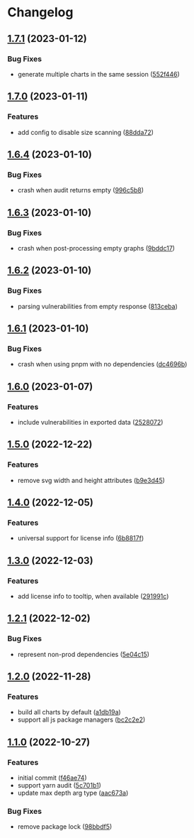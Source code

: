 # Changelog

## [1.7.1](https://github.com/sandworm-hq/sinkchart/compare/sinkchart-v1.7.0...sinkchart-v1.7.1) (2023-01-12)


### Bug Fixes

* generate multiple charts in the same session ([552f446](https://github.com/sandworm-hq/sinkchart/commit/552f446fd6c70217b8c53acffa0d99526727bd0e))

## [1.7.0](https://github.com/sandworm-hq/sinkchart/compare/sinkchart-v1.6.4...sinkchart-v1.7.0) (2023-01-11)


### Features

* add config to disable size scanning ([88dda72](https://github.com/sandworm-hq/sinkchart/commit/88dda724d6296ca6c7ca9aed49389750bd3f751d))

## [1.6.4](https://github.com/sandworm-hq/sinkchart/compare/sinkchart-v1.6.3...sinkchart-v1.6.4) (2023-01-10)


### Bug Fixes

* crash when audit returns empty ([996c5b8](https://github.com/sandworm-hq/sinkchart/commit/996c5b8004deb66f8e8e4965db2ce9e54f33cd64))

## [1.6.3](https://github.com/sandworm-hq/sinkchart/compare/sinkchart-v1.6.2...sinkchart-v1.6.3) (2023-01-10)


### Bug Fixes

* crash when post-processing empty graphs ([9bddc17](https://github.com/sandworm-hq/sinkchart/commit/9bddc170e8678b51a50618bf7481464e91c9361a))

## [1.6.2](https://github.com/sandworm-hq/sinkchart/compare/sinkchart-v1.6.1...sinkchart-v1.6.2) (2023-01-10)


### Bug Fixes

* parsing vulnerabilities from empty response ([813ceba](https://github.com/sandworm-hq/sinkchart/commit/813ceba51c7786e662d73e8c7dd91f20d9905488))

## [1.6.1](https://github.com/sandworm-hq/sinkchart/compare/sinkchart-v1.6.0...sinkchart-v1.6.1) (2023-01-10)


### Bug Fixes

* crash when using pnpm with no dependencies ([dc4696b](https://github.com/sandworm-hq/sinkchart/commit/dc4696bcf9bea203c2b2f71cf1108a04cee6c117))

## [1.6.0](https://github.com/sandworm-hq/sinkchart/compare/sinkchart-v1.5.0...sinkchart-v1.6.0) (2023-01-07)


### Features

* include vulnerabilities in exported data ([2528072](https://github.com/sandworm-hq/sinkchart/commit/2528072c04d329cc9647c305d3f4f1f008e2cf32))

## [1.5.0](https://github.com/sandworm-hq/sinkchart/compare/sinkchart-v1.4.0...sinkchart-v1.5.0) (2022-12-22)


### Features

* remove svg width and height attributes ([b9e3d45](https://github.com/sandworm-hq/sinkchart/commit/b9e3d45020996ed91a8cdc9d81c71d28ca2b91f0))

## [1.4.0](https://github.com/sandworm-hq/sinkchart/compare/sinkchart-v1.3.0...sinkchart-v1.4.0) (2022-12-05)


### Features

* universal support for license info ([6b8817f](https://github.com/sandworm-hq/sinkchart/commit/6b8817f44ba2a0b50bf743aad12b71a21c3b85cd))

## [1.3.0](https://github.com/sandworm-hq/sinkchart/compare/sinkchart-v1.2.1...sinkchart-v1.3.0) (2022-12-03)


### Features

* add license info to tooltip, when available ([291991c](https://github.com/sandworm-hq/sinkchart/commit/291991cb5cfaf0bc4441211a4d5f7df4412d197d))

## [1.2.1](https://github.com/sandworm-hq/sinkchart/compare/sinkchart-v1.2.0...sinkchart-v1.2.1) (2022-12-02)


### Bug Fixes

* represent non-prod dependencies ([5e04c15](https://github.com/sandworm-hq/sinkchart/commit/5e04c1598f98e28f7db6d56f5e79c22bffee8f20))

## [1.2.0](https://github.com/sandworm-hq/sinkchart/compare/sinkchart-v1.1.0...sinkchart-v1.2.0) (2022-11-28)


### Features

* build all charts by default ([a1db19a](https://github.com/sandworm-hq/sinkchart/commit/a1db19ad97b747989c078be109643eefc1f1e889))
* support all js package managers ([bc2c2e2](https://github.com/sandworm-hq/sinkchart/commit/bc2c2e2e1f7b3306314184eee8a9c77c05099f6a))

## [1.1.0](https://github.com/sandworm-hq/sinkchart/compare/sinkchart-v1.0.0...sinkchart-v1.1.0) (2022-10-27)


### Features

* initial commit ([f46ae74](https://github.com/sandworm-hq/sinkchart/commit/f46ae749dbb3dee41d79099004cb521387e26415))
* support yarn audit ([5c701b1](https://github.com/sandworm-hq/sinkchart/commit/5c701b15d69373f81536f1835ef43e02a093e66c))
* update max depth arg type ([aac673a](https://github.com/sandworm-hq/sinkchart/commit/aac673ac41d9e6654b055d39ae0c1c1ecbde6ed6))


### Bug Fixes

* remove package lock ([98bbdf5](https://github.com/sandworm-hq/sinkchart/commit/98bbdf526e7ef67f326f4575f515bc6b1ce0d526))
